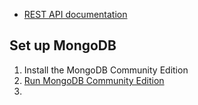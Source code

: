 - [REST API documentation](https://github.com/haoyt5/money-tracker/wiki/REST-API-Documentation)

## Set up MongoDB

1. Install the MongoDB Community Edition
2. [Run MongoDB Community Edition](https://www.mongodb.com/docs/manual/tutorial/install-mongodb-on-os-x/)
3.
